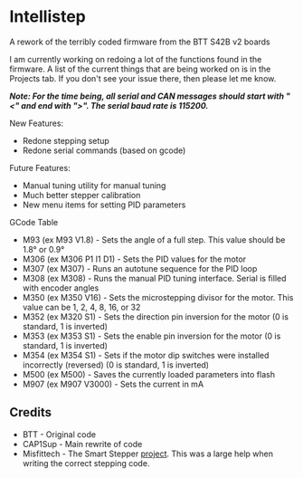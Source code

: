 # Intellistep

A rework of the terribly coded firmware from the BTT S42B v2 boards

I am currently working on redoing a lot of the functions found in the firmware. A list of the current things that are being worked on is in the Projects tab. If you don't see your issue there, then please let me know.

***Note: For the time being, all serial and CAN messages should start with "<" and end with ">". The serial baud rate is 115200.***

New Features:

- Redone stepping setup
- Redone serial commands (based on gcode)

Future Features:

- Manual tuning utility for manual tuning
- Much better stepper calibration
- New menu items for setting PID parameters

GCode Table

- M93 (ex M93 V1.8) - Sets the angle of a full step. This value should be 1.8° or 0.9°
- M306 (ex M306 P1 I1 D1) - Sets the PID values for the motor
- M307 (ex M307) - Runs an autotune sequence for the PID loop
- M308 (ex M308) - Runs the manual PID tuning interface. Serial is filled with encoder angles
- M350 (ex M350 V16) - Sets the microstepping divisor for the motor. This value can be 1, 2, 4, 8, 16, or 32
- M352 (ex M320 S1) - Sets the direction pin inversion for the motor (0 is standard, 1 is inverted)
- M353 (ex M353 S1) - Sets the enable pin inversion for the motor (0 is standard, 1 is inverted)
- M354 (ex M354 S1) - Sets if the motor dip switches were installed incorrectly (reversed) (0 is standard, 1 is inverted)
- M500 (ex M500) - Saves the currently loaded parameters into flash
- M907 (ex M907 V3000) - Sets the current in mA

## Credits

- BTT - Original code
- CAP1Sup - Main rewrite of code
- Misfittech - The Smart Stepper [project](https://github.com/Misfittech/nano_stepper). This was a large help when writing the correct stepping code.
